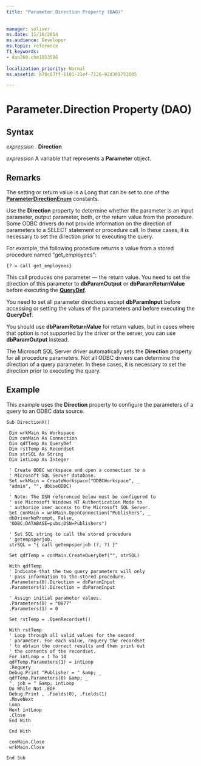 ```yaml
---
title: "Parameter.Direction Property (DAO)"
 
 
manager: soliver
ms.date: 11/16/2014
ms.audience: Developer
ms.topic: reference
f1_keywords:
- dao360.chm1053586
  
localization_priority: Normal
ms.assetid: b78c87ff-1181-21ef-7126-92d309751005

---
```


# Parameter.Direction Property (DAO)

## Syntax

 *expression*  . **Direction**
  
 *expression*  A variable that represents a **Parameter** object. 
  
## Remarks

The setting or return value is a Long that can be set to one of the **[ParameterDirectionEnum](parameterdirectionenum-enumeration-dao.md)** constants. 
  
Use the **Direction** property to determine whether the parameter is an input parameter, output parameter, both, or the return value from the procedure. Some ODBC drivers do not provide information on the direction of parameters to a SELECT statement or procedure call. In these cases, it is necessary to set the direction prior to executing the query. 
  
For example, the following procedure returns a value from a stored procedure named "get_employees":
  
 `{? = call get_employees}`
  
This call produces one parameter — the return value. You need to set the direction of this parameter to **dbParamOutput** or **dbParamReturnValue** before executing the **[QueryDef](querydef-object-dao.md)**. 
  
You need to set all parameter directions except **dbParamInput** before accessing or setting the values of the parameters and before executing the **QueryDef**. 
  
You should use **dbParamReturnValue** for return values, but in cases where that option is not supported by the driver or the server, you can use **dbParamOutput** instead. 
  
The Microsoft SQL Server driver automatically sets the **Direction** property for all procedure parameters. Not all ODBC drivers can determine the direction of a query parameter. In these cases, it is necessary to set the direction prior to executing the query. 
  
## Example

This example uses the **Direction** property to configure the parameters of a query to an ODBC data source. 
  
```
Sub DirectionX() 
 
 Dim wrkMain As Workspace 
 Dim conMain As Connection 
 Dim qdfTemp As QueryDef 
 Dim rstTemp As Recordset 
 Dim strSQL As String 
 Dim intLoop As Integer 
 
 ' Create ODBC workspace and open a connection to a 
 ' Microsoft SQL Server database. 
 Set wrkMain = CreateWorkspace("ODBCWorkspace", _ 
 "admin", "", dbUseODBC) 
 
 ' Note: The DSN referenced below must be configured to 
 ' use Microsoft Windows NT Authentication Mode to 
 ' authorize user access to the Microsoft SQL Server. 
 Set conMain = wrkMain.OpenConnection("Publishers", _ 
 dbDriverNoPrompt, False, _ 
 "ODBC;DATABASE=pubs;DSN=Publishers") 
 
 ' Set SQL string to call the stored procedure 
 ' getempsperjob. 
 strSQL = "{ call getempsperjob (?, ?) }" 
 
 Set qdfTemp = conMain.CreateQueryDef("", strSQL) 
 
 With qdfTemp 
 ' Indicate that the two query parameters will only 
 ' pass information to the stored procedure. 
 .Parameters(0).Direction = dbParamInput 
 .Parameters(1).Direction = dbParamInput 
 
 ' Assign initial parameter values. 
 .Parameters(0) = "0877" 
 .Parameters(1) = 0 
 
 Set rstTemp = .OpenRecordset() 
 
 With rstTemp 
 ' Loop through all valid values for the second 
 ' parameter. For each value, requery the recordset 
 ' to obtain the correct results and then print out 
 ' the contents of the recordset. 
 For intLoop = 1 To 14 
 qdfTemp.Parameters(1) = intLoop 
 .Requery 
 Debug.Print "Publisher = " &amp; _ 
 qdfTemp.Parameters(0) &amp; _ 
 ", job = " &amp; intLoop 
 Do While Not .EOF 
 Debug.Print , .Fields(0), .Fields(1) 
 .MoveNext 
 Loop 
 Next intLoop 
 .Close 
 End With 
 
 End With 
 
 conMain.Close 
 wrkMain.Close 
 
End Sub 
 
```


